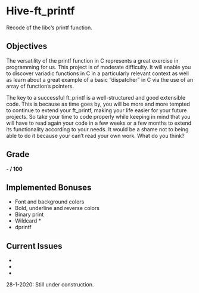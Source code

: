 # Hive-ft_printf
Recode of the libc’s printf function.

## Objectives
 
The versatility of the printf function in C represents a great exercise in programming for
us. This project is of moderate difficulty. It will enable you to discover variadic functions
in C in a particularly relevant context as well as learn about a great example of a basic
“dispatcher” in C via the use of an array of function’s pointers.

The key to a successful ft_printf is a well-structured and good extensible code. This
is because as time goes by, you will be more and more tempted to continue to extend
your ft_printf, making your life easier for your future projects. So take your time to
code properly while keeping in mind that you will have to read again your code in a few
weeks or a few months to extend its functionality according to your needs. It would be a
shame not to being able to do it because your can’t read your own work. What do you think?

## Grade

**- / 100**

## Implemented Bonuses
* Font and background colors
* Bold, underline and reverse colors
* Binary print
* Wildcard *
* dprintf

## Current Issues
*
*
*

28-1-2020: Still under construction.

